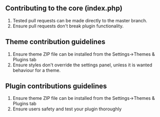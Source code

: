 ## Contributing to the core (index.php)
1. Tested pull requests can be made directly to the master branch.
2. Ensure pull requests don't break plugin functionality.

## Theme contribution guidelines
1. Ensure theme ZIP file can be installed from the Settings->Themes & Plugins tab
2. Ensure styles don't override the settings panel, unless it is wanted behaviour for a theme.

## Plugin contributions guidelines
1. Ensure theme ZIP file can be installed from the Settings->Themes & Plugins tab
2. Ensure users safety and test your plugin thoroughly
